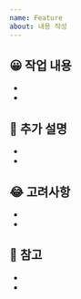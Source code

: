 ```yaml
---
name: Feature
about: 내용 작성
---
```


## 😀 작업 내용
-   
-   

## 🤔 추가 설명
-   
-   

## 😂 고려사항
-   
-   

## 🙉 참고
-   
-   
